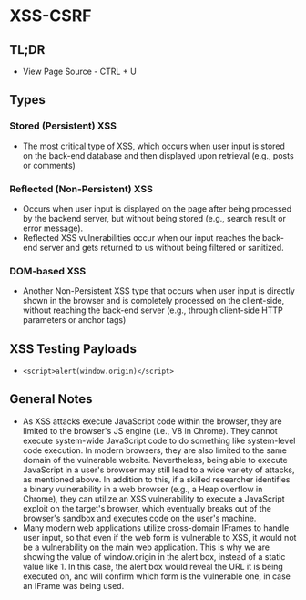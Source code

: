 # XSS-CSRF

## TL;DR
- View Page Source - CTRL + U
## Types
### Stored (Persistent) XSS
- The most critical type of XSS, which occurs when user input is stored on the back-end database and then displayed upon retrieval (e.g., posts or comments)
### Reflected (Non-Persistent) XSS
- Occurs when user input is displayed on the page after being processed by the backend server, but without being stored (e.g., search result or error message).
- Reflected XSS vulnerabilities occur when our input reaches the back-end server and gets returned to us without being filtered or sanitized.
### DOM-based XSS
- Another Non-Persistent XSS type that occurs when user input is directly shown in the browser and is completely processed on the client-side, without reaching the back-end server (e.g., through client-side HTTP parameters or anchor tags)

## XSS Testing Payloads
- ```<script>alert(window.origin)</script>```
## General Notes
- As XSS attacks execute JavaScript code within the browser, they are limited to the browser's JS engine (i.e., V8 in Chrome). They cannot execute system-wide JavaScript code to do something like system-level code execution. In modern browsers, they are also limited to the same domain of the vulnerable website. Nevertheless, being able to execute JavaScript in a user's browser may still lead to a wide variety of attacks, as mentioned above. In addition to this, if a skilled researcher identifies a binary vulnerability in a web browser (e.g., a Heap overflow in Chrome), they can utilize an XSS vulnerability to execute a JavaScript exploit on the target's browser, which eventually breaks out of the browser's sandbox and executes code on the user's machine.
- Many modern web applications utilize cross-domain IFrames to handle user input, so that even if the web form is vulnerable to XSS, it would not be a vulnerability on the main web application. This is why we are showing the value of window.origin in the alert box, instead of a static value like 1. In this case, the alert box would reveal the URL it is being executed on, and will confirm which form is the vulnerable one, in case an IFrame was being used.
